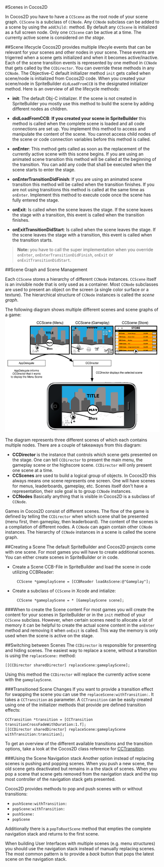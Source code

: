 #Scenes in Cocos2D

In Cocos2D you have to have a `CCScene` as the root node of your scene graph. `CCScene` is a subclass of `CCNode`. Any `CCNode` subclass can be added to a scene by using the `addChild:` method. By default any `CCScene` is initialized as a full screen node. Only one `CCScene` can be active at a time. The currenty active scene is considered *on the stage*.


##Scene lifecycle
Cocos2D provides multiple lifecyle events that can be relevant for your scenes and other nodes in your scene. These events are trigerred when a scene gets initialized and when it becomes active/inactive. Each of the scene transition events is represented by one method in `CCNode` that gets called by the `CCDirector`. You can override these methods in any `CCNode`. The Objective-C default initializer method `init` gets called when scene/node is initialized from Cocos2D code. When you created your scene/node in SpriteBuilder `didLoadFromCCB` is the designated initializer method. Here is an overview of all the lifecycle methods:

* **init**: The default Obj-C initializer. If the scene is not created in SpriteBuilder you mostly use this method to build the scene by adding different nodes as children.

* **didLoadFromCCB**: **If you created your scene in SpriteBuilder** this method is called when the complete scene is loaded and all code connections are set up. You implement this method to access and manipulate the content of the scene. You cannot access child nodes of the scene or code connection variables before this method is called.

* **onEnter**: This method gets called as soon as the replacement of the currently active scene with this scene begins. If you are using an animated scene transition this method will be called at the beginning of the transition. You can add any code that shall be executed when the scene starts to enter the stage.

* **onEnterTransitionDidFinish**: If you are using an animated scene transition this method will be called when the transition finishes. If you are not using transitions this method is called at the same time as `onEnter`. Implement this method to execute code once the scene has fully entered the stage.

* **onExit**: Is called when the scene leaves the stage. If the scene leaves the stage with a transition, this event is called when the transition finishes.

* **onExitTransitionDidStart**: Is called when the scene leaves the stage. If the scene leaves the stage with a transition, this event is called when the transition starts.

> **Note:** you have to call the super implementation when you override `onEnter`, `onEnterTransitionDidFinish`, `onExit` or `onExitTransitionDidStart`.


##Scene Graph and Scene Management

Each `CCScene` stores a hierarchy of different `CCNode` instances. `CCScene` itself is an invisible node that is only used as a container. Most `CCNode` subclasses are used to present an object on the screen (a single color surface or a texture). The hierarchical structure of `CCNode` instances is called the *scene graph*.

The following diagram shows multiple different scenes and scene graphs of a game:
![image](../_images/conceptual/scene-graph-diagram.png)
	
The diagram represents three different scenes of which each contains
multiple nodes. There are a couple
of takeaways from this diagram:

* **CCDirector** is the instance that controls which scene gets presented on the stage. One can tell `CCDirector` to present the main menu,
  the gameplay scene or the highscore scene. `CCDirector` will only
  present one scene at a time.
* **CCScenes** are used to build a logical group of objects. In
  Cocos2D this always means one scene represents one screen. One will
  have scenes for menus, leaderboards, gameplay, etc. Scenes itself don't have
  a representation, their sole goal is to group `CCNode` instances.
* **CCNodes** Basically anything that is visible in Cocos2D
  is a subclass of `CCNode`.

Games in Cocos2D consist of different scenes. The flow of the game is defined by telling the `CCDirector` when which scene shall be presented (menu first, then gameplay, then leaderboard). The content of the scenes is a compilation of different nodes.
A `CCNode` can again contain other `CCNode` instances. The hierarchy of `CCNode` instances in a scene is called the scene graph.

##Creating a Scene
The default SpriteBuilder and Cocos2D projects come with one scene. For most games you will have to create additional scenes. You can either create scenes in SpriteBuilder or in code.
	
* Create a Scene CCB-File in SpriteBuilder and load the scene in code utilizing CCBReader:   
  
		CCScene *gameplayScene = [CCBReader loadAsScene:@"Gameplay"];
  
* Create a subclass of `CCScene` in Xcode and intialize:    
  
		CCScene *gameplayScene = * [GameplayScene scene];
		
###When to create the Scene content
For most games you will create the content for your scenes in SpriteBuilder or in the `init` method of your `CCScene` subclass. However, when certain scenes need to allocate a lot of memory it can be helpful to create the actual scene content in the `onEnter` method and removing it when `onExit` is called. This way the memory is only used when the scene is active on the stage.


##Switching between Scenes
The `CCDirector` is responsible for presenting and hiding scenes.
The easiest way to replace a scene, without a transition is using the `replaceScene:` method:

	[[CCDirector sharedDirector] replaceScene:gameplayScene];
	
Using this method the `CCDirector` will replace the currently active scene with the `gameplayScene`.

###Transitioned Scene Changes
If you want to provide a transition effect for swapping the scene you can use the `replaceScene:withTransition:`. It takes a `CCTransition` as parameter. A `CCTransition` can be easily created using one of the initializer methods that provide pre defined transition effects:

	CCTransition *transition = [CCTransition transitionCrossFadeWithDuration:1.f];
    [[CCDirector sharedDirector] replaceScene:gameplayScene withTransition:transition];

To get an overview of the different available transitions and the transition options, take a look at the Cocos2D class reference for [CCTransition](http://www.cocos2d-swift.org/docs/api/Classes/CCTransition.html).

###Using the Scene Navigation stack
Another option instead of replacing scenes is pushing and popping scenes. When you push a new scene, the old scene gets deactivated but remains in a the stack of scenes. When you pop a scene that scene gets removed from the navigation stack and the top most controller of the navigation stack gets presented.

Cocos2D provides methods to pop and push scenes with or without transitions:

* `pushScene:withTransition:`
* `popScene:withTransition:`
* `pushScene:`
* `popScene`

Additionally there is a `popToRootScene` method that empties the complete navigation stack and returns to the first scene.

When building User Interfaces with multiple scenes (e.g. menu structures) you should use the navigation stack instead of manually replacing scenes. The most common pattern is to provide a *back* button that pops the latest scene on the navigation stack.



